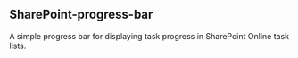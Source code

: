 ## SharePoint-progress-bar

A simple progress bar for displaying task progress in SharePoint Online task lists.
